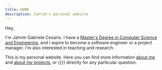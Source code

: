 ```yaml
---
title: HOME
description: Jahrim's personal website
---
```


Hey,

I'm Jahrim Gabriele Cesario. I have a [Master's Degree in Computer Science 
and Engineering](https://corsi.unibo.it/2cycle/ComputerScienceEngineering), and
I aspire to become a software engineer or a project manager. I'm also
interested in teaching and research.

This is my personal website. Here you can find more information [about me](/about)
and [about my projects](/portfolio), or
{{<email at="jahrim.gabriele.cesario@outlook.com" text="contact me">}} directly for
any particular question.
